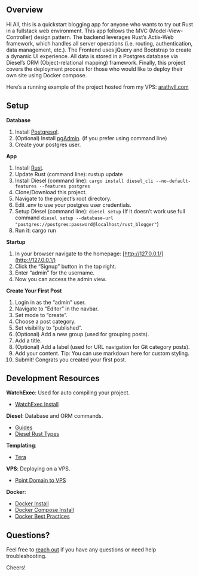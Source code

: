 ## Overview

  Hi All, this is a quickstart blogging app for anyone who wants to try out Rust in a fullstack web environment. This app follows the MVC (Model-View-Controller) design pattern. The backend leverages Rust’s Actix-Web framework, which handles all server operations (i.e. routing, authentication, data management, etc.). The Frontend uses jQuery and Bootstrap to create a dynamic UI experience. All data is stored in a Postgres database via Diesel’s ORM (Object-relational mapping) framework. Finally, this project covers the deployment process for those who would like to deploy their own site using Docker compose.

 Here’s a running example of the project hosted from my VPS: [arathyll.com](https://arathyll.com/)


## Setup

**Database**
1. Install [Postgresql](https://www.postgresql.org/download/).
2. (Optional) Install [pgAdmin](https://www.pgadmin.org/download/). (if you prefer using command line)
3. Create your postgres user.

**App**
1. Install [Rust](https://www.rust-lang.org/tools/install).
2. Update Rust (command line):  rustup update
3. Install Diesel (command line): `cargo install diesel_cli --no-default-features --features postgres`
4. Clone/Download this project.
5. Navigate to the project’s root directory.
6. Edit .env to use your postgres user credentials.
7. Setup Diesel (command line): `diesel setup` (If it doesn’t work use full command `diesel setup --database-url "postgres://postgres:password@localhost/rust_blogger"`)
8. Run it: cargo run 

**Startup**
1. In your browser navigate to the homepage:  [http://127.0.0.1/](http://127.0.0.1/)
2. Click the “Signup” button in the top right.
3. Enter “admin” for the username.
4. Now you can access the admin view.

**Create Your First Post**
1. Login in as the “admin” user.
2. Navigate to “Editor” in the navbar.
3. Set mode to “create”.
4. Choose a post category.
5. Set visibility to “published”.
6. (Optional) Add a new group (used for grouping posts).
7. Add a title.
8. (Optional) Add a label (used for URL navigation for Git category posts).
9. Add your content. Tip: You can use markdown here for custom styling.
10. Submit! Congrats you created your first post.


## Development Resources

**WatchExec**: Used for auto compiling your project.
* [WatchExec Install](https://github.com/watchexec/watchexec)

**Diesel**: Database and ORM commands.
* [Guides](https://diesel.rs/guides/)
* [Diesel Rust Types](https://gist.github.com/steveh/7c7145409a5eed6b698ee8b609b6d1fc)

**Templating**: 
* [Tera](https://tera.netlify.app/docs/https://tera.netlify.app/docs/)

**VPS**: Deploying on a VPS.
* [Point Domain to VPS](https://www.hostinger.com/tutorials/dns/how-to-point-domain-to-vps)

**Docker**: 
* [Docker Install](https://docs.docker.com/get-docker/)
* [Docker Compose Install](https://docs.docker.com/compose/install/)
* [Docker Best Practices](https://docs.docker.com/develop/develop-images/dockerfile_best-practices/)


## Questions?

Feel free to [reach out](mailto:gredder@outlook.com) if you have any questions or need help troubleshooting.

Cheers!
